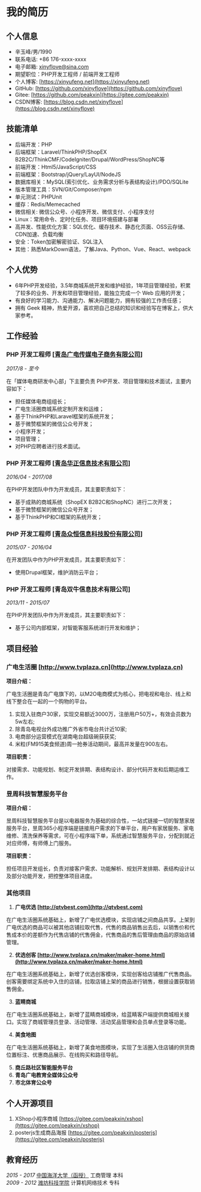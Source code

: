 # 我的简历

## 个人信息

- 辛玉峰/男/1990
- 联系电话: +86 176-xxxx-xxxx
- 电子邮箱: [xinyflove&#64;sina.com](xinyflove&#64;sina.com)
- 期望职位：PHP开发工程师 / 前端开发工程师
- 个人博客: [https://xinyufeng.net](https://xinyufeng.net)
- GitHub: [https://github.com/xinyflove](https://github.com/xinyflove)
- Gitee: [https://github.com/peakxin](https://gitee.com/peakxin)
- CSDN博客: [https://blog.csdn.net/xinyflove](https://blog.csdn.net/xinyflove)

## 技能清单

- 后端开发：PHP
- 后端框架：Laravel/ThinkPHP/ShopEX B2B2C/ThinkCMF/CodeIgniter/Drupal/WordPress/ShopNC等
- 前端开发：Html5/JavaScript/CSS
- 前端框架：Bootstrap/jQuery/LayUI/NodeJS
- 数据库相关：MySQL(索引优化、业务需求分析与表结构设计)/PDO/SQLite
- 版本管理工具：SVN/Git/Composer/npm
- 单元测试：PHPUnit
- 缓存：Redis/Memecached
- 微信相关: 微信公众号、小程序开发、微信支付、小程序支付
- Linux：常用命令、定时化任务、项目环境搭建与部署
- 高并发、性能优化方案：SQL优化、缓存技术、静态化页面、OSS云存储、CDN加速、负载均衡
- 安全：Token加密解密验证、SQL注入
- 其他：熟悉MarkDown语法，了解Java、Python、Vue、React、webpack

## 个人优势

- 6年PHP开发经验，3.5年商城系统开发和维护经验，1年项目管理经验，积累了较多的业务、开发和项目管理经验，能独立完成一个 Web 应用的开发；
- 有良好的学习能力、沟通能力、解决问题能力，拥有较强的工作责任感；
- 拥有 Geek 精神，热爱开源，喜欢把自己总结的知识和经验写在博客上，供大家参考。

## 工作经验

### **PHP 开发工程师** [[青岛广电传媒电子商务有限公司](http://www.qtvinfo.com)]

*2017/8 - 至今*

在「媒体电商研发中心部」下主要负责 PHP开发、项目管理和技术面试，主要内容如下：

* 担任媒体电商组组长；
* 广电生活圈商城系统定制开发和运维；
* 基于ThinkPHP和Laravel框架的系统开发；
* 基于微赞框架的微信公众号开发；
* 小程序开发；
* 项目管理；
* 对PHP应聘者进行技术面试。


### **PHP 开发工程师** [[青岛华正信息技术有限公司](http://www.huazhenginfo.com)]

*2016/04 - 2017/08*

在PHP开发团队中作为开发成员，其主要职责如下：

* 基于成熟的商城系统（ShopEX B2B2C和ShopNC）进行二次开发；
* 基于微赞框架的微信公众号开发；
* 基于ThinkPHP和CI框架的系统开发；


### **PHP 开发工程师** [[青岛众恒信息科技股份有限公司](http://www.zehin.com.cn)]

*2015/07 - 2016/04*

在开发团队中作为PHP开发成员，其主要职责如下：

* 使用Drupal框架，维护消防云平台；

### **PHP 开发工程师** [青岛双牛信息技术有限公司]

*2013/11 - 2015/07*

在PHP开发团队中作为开发成员，其主要职责如下：

* 基于公司内部框架，对智能客服系统进行开发和维护；

## 项目经验

### 广电生活圈 [http://www.tvplaza.cn](http://www.tvplaza.cn)
 
**项目介绍：**

广电生活圈是青岛广电旗下的，以M2O电商模式为核心，把电视和电台、线上和线下整合在一起的一个购物的平台。
1. 实现入驻商户30家，实现交易额近3000万，注册用户50万+，有效会员数为5w左右;
2. 除青岛电视台外成功推广外省市电台共计近10家;
3. 电商部分运营模式在湖南电台超级碗获获奖;
4. 米粒(FM915美食频道)周一抢券活动期间，最高并发量在900左右。

**项目职责：**

对接需求、功能规划、制定开发排期、表结构设计、部分代码开发和后期运维工作。

### 昱周科技智慧服务平台

**项目介绍：**

昱周科技智慧服务平台是以电器服务为基础的综合性，一站式链接一切的智慧家居服务平台，昱周365小程序端是链接用户需求的下单平台，用户有家居服务、家电维修、清洗保养等需求，可在小程序端下单，系统通过智慧服务平台，分配到就近对应师傅，有师傅上门服务。

**项目职责：**

担任项目开发组长，负责对接客户需求、功能解析、规划开发排期、表结构设计以及部分功能开发，把控整体项目进度。

### 其他项目

1. **广电优选 [http://qtvbest.com](http://qtvbest.com)**

在广电生活圈系统基础上，新增了广电优选模块，实现店铺之间商品共享。上架到广电优选的商品可以被其他店铺拉取代售，代售的商品销售出去后，以销售价和代售成本价的差额作为代售店铺的代售佣金，代售商品的售后管理由商品的原始店铺管理。

2. **优选创客 [http://www.tvplaza.cn/maker/maker-home.html](http://www.tvplaza.cn/maker/maker-home.html)** 

在广电生活圈系统基础上，新增了优选创客模块，实现创客给店铺推广代售商品。创客需要绑定系统中入住的店铺，拉取店铺上架的商品进行销售，根据设置获取销售佣金。

3. **蓝睛商城**

在广电生活圈系统基础上，新增了蓝睛商城模块，给蓝睛客户端提供商城相关接口。实现了商城管理员登录、活动管理、活动奖品管理和会员单点登录等功能。

4. **美食地图**

在广电生活圈系统基础上，新增了美食地图模块，实现了生活圈入住店铺的供货商位置标注、优惠商品展示、在线购买和路径导航。

5. **商丘路社区智能服务平台**
6. **青岛广电教育全媒体公众号**
7. **市北体育公众号**

## 个人开源项目

1. XShop小程序商城 [https://gitee.com/peakxin/xshop](https://gitee.com/peakxin/xshop)
2. posterjs生成商品海报 [https://gitee.com/peakxin/posterjs](https://gitee.com/peakxin/posterjs)

## 教育经历

*2015 - 2017* [中国海洋大学（函授）](http://jxjy.ouc.edu.cn/) 工商管理 本科  
*2009 - 2012* [潍坊科技学院](http://www.wfust.edu.cn/) 计算机网络技术 专科
